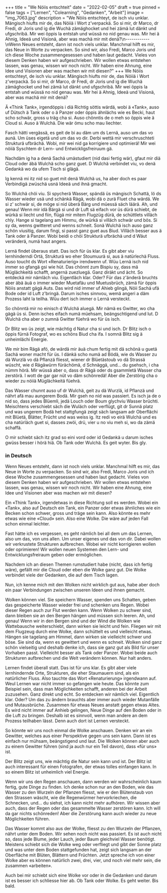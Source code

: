 +++
title = "We Nöiis entschteit"
date = "2022-02-05"
draft = true
pinned = false
tags = ["Lernen", "Colearning", "Gedanken", "Arbeit"]
image = "img_7063.jpg"
description = "We Nöiis entschteyt, de isch viu unklar. Mängisch hiufts mir de, das Nöiiä i Wort z'verpackä. So si mir, dr Marco, dr Fredi, dr Joris und ig die Wuchä zämäghocket und hei zämä lut dänkt und ufgschribä. Mir wei öppis la entstah und wüssä no nid genau was. Mir hei ä Ahnig, Ideeä und Visionä, aber was machä mir mit denä?\n------------\nWenn Neues entsteht, dann ist noch viels unklar. Manchmal hilft es mir, das Neue in Worte zu verpacken. So sind wir, also Fredi, Marco Joris und ich diese Woche zusammengesessen und haben laut gedacht. Vieles von diesem Denken haben wir aufgeschrieben. Wir wollen etwas entstehen lassen, was genau, wissen wir noch nicht. Wir haben eine Ahnung, eine Idee und Visionen aber was machen wir mit diesen?"
+++
We Nöiis entschteyt, de isch viu unklar. Mängisch hiufts mir de, das Nöiiä i Wort z'verpackä. So si mir, dr Marco, dr Fredi, dr Joris und ig die Wuchä zämäghocket und hei zämä lut dänkt und ufgschribä. Mir wei öppis la entstah und wüssä no nid genau was. Mir hei ä Ahnig, Ideeä und Visionä, aber was machä mir mit denä? 

Ä «Think Tank», irgendöppis i diä Richtig söttis wärdä, wobi ä «Tank», auso uf Dütsch ä Tank oder o ä Panzer oder öppis ähnlächs wie es Becki, haut scho schwär, gross u träg cha si. Auso chönntis de o meh so öppis wie ä Cloud si. Auso ä Wulchä. Die wär ömu scho mau liechter. 

Fasch hätti vergässä, es geit de bi au däm um ds Lernä, auso um das vo aunä. Um üses eigetä und um das vo dir. Derbi wettä mir verschruschteti Strukturä ufbrächä. Wobi, mir wei nid ga korrigiere und optimierä! Mir wei nöiiä Syschtem dr Lern- und Entwickligsfreiruum gä. 

Nachdäm ig ha a denä Sachä umästudiert (nid dasi fertig wär), gfaut mir diä Cloud oder äbä Wulchä scho ganz guet. D Wulchä verbindet viu, vo denä Gedankä wo da ufem Tisch si glägä. 

Ig kennä mi itz nid so guet mit denä Wulchä us, ha aber doch es paar Verbindigä zwüschä usnä Ideeä und ihnä gmacht. 

So Wulchä chöi viu. Si spycherä Wasser, spändä üs mängisch Schattä, lö ds Wasser wieder usä und schänkä Rägä, wobi dä o zurä Fluet cha wärdä. We si z' schwär si, de möge si nid überä Bärg und müessä säch läärä. Ah, und genau! Wenn mir idä Bärgä si und dr Luft sä eifach vor üs dürä schiebt, de würkä si liecht und fiin, flügä mir mitem Flugzüg dürä, de schüttlets villäch chly. Hange si tagelang am Himmu, de würkä si villäch schwär und bös. Si sy da, wenns gwitteret und wenns schneit. Sonä Wulchä isch auso ganz schön viusitig, darum fingi, si passt ganz guet aus Biud. Villäch besser aus ä Tank oder ä Panzer. Wobi beidi o chöi Strukturä ufbrächä und d Wäut veränderä, numä haut angers. 

Lernä findet überaus statt. Das isch für üs klar. Es gibt aber viu lernhinderndi Ortä, Strukturä wo eher Stoumuurä si, aus ä natürlechä Fluss. Auso toucht ds Wort «Renaturierig» irendwenn uf. Wüu Lernä isch nid immer so gfangä gsi wie hüt. Das chönnt zum Bispiu sy, dass mä Müglächkeitä schafft, angernä zuezluegä. Ganz diräkt und ächt. So entdeckä mir nämläch viu. Eigentläch klar. Oder? Für das z'änderä bruchts aber äbä äuä o immer wieder Muetafäu und Muetusbrüch, zämä für öppis Nöiis anstatt gägä Auts. Das wird nid immer uf Ahieb glingä, Nöii Sachä ufä Bode oder id Luft z'bringä. Darum isches sinnvou, wemä angeri a däm Prozess laht la teilha. Wüu dert isch immer o Lernä versteckt. 

So chönntä mir no einisch d Wulchä aluegä. Mir nämä es Gwitter, wo cha gägä üs si. Denn isches eifach numä müehsam, beängschtigend und lut. D Wulchä cha aber o zumnä Gwitter füehrä wo für üs isch. 

Dr Blitz wo üs zeigt, wie mächtig d Natur cha si und isch. Dr Blitz isch o öppis fürnä Fotograf, wo es schöns Biud cha ifa. I somnä Blitz sig ä unheimlächi Energie. 

We mir bim Rägä afö, de wärdä mir äuä chum fertig mit dä schönä u guetä Sachä woner macht für üs. I dänkä scho numä ad Bödä, wie ds Wasser zu dä Wurzlä vo dä Pflanzä fliesst, wiener dr Blüetästoub vo dä Strassä wüscht, wie d Rägäwürm fürächömä, d Schnäggä, und... du gsehsch, i cha nümm hörä. Mir wüssä aber o, dass dr Rägä oder ds gsammletä Wasser cha zerstörä. I wott de gar gar nüt vo däm schönredä! Aber die Zerstörig cha o wieder zu nöiiä Müglächkeitä füehrä.

Das Wasser chunnt auso uf dr Wulchä, geit zu dä Wurzlä, id Pflanzä und nährt afä mau aungerem Bodä. Mir gseh no nid was passiert.  Es isch ja de o nid so, dass jedes Blüemli, jedä Louch oder Boum glychviu Wasser brüchti. Meischtens verschiebt säch die Wuläch oder verflügt, git dr Sunnä platz und was ungerem Bodä het stattgfungä zeigt säch langsam adr Oberflächi mit Blüetä, Blätter, Frücht und was weiss ig. Itz redi vo eirä Wulchä und es cha natürläch guet si, dasses zwöi, drü, vier u no viu meh si, wo da zämä schaffä. 

O mir schiebt säch itz grad so eini vord oder id Gedankä u darum isches gwüss besser i hörä hiä. Ob Tank oder Wulchä. Es geit wyter. Bis gly. 

### **in Deutsch**

Wenn Neues entsteht, dann ist noch viels unklar. Manchmal hilft es mir, das Neue in Worte zu verpacken. So sind wir, also Fredi, Marco Joris und ich diese Woche zusammengesessen und haben laut gedacht. Vieles von diesem Denken haben wir aufgeschrieben. Wir wollen etwas entstehen lassen, was genau, wissen wir noch nicht. Wir haben eine Ahnung, eine Idee und Visionen aber was machen wir mit diesen?

Ein «Think Tank», irgendetwas in diese Richtung soll es werden. Wobei ein «Tank», also auf Deutsch ein Tank, ein Panzer oder etwas ähnliches wie ein Becken schon schwer, gross und träge sein kann. Also könnte es mehr etwas wie eine «Cloud» sein. Also eine Wolke. Die wäre auf jeden Fall schon einmal leichter. 

Fast hätte ich es vergessen, es geht nämlich bei all dem um das Lernen, also um das, von uns allen. Um unser eigenes und das von dir. Dabei wollen wir verkrustete Strukturen aufbrechen. Wobei wir nicht korrigieren wollen oder oprimieren! Wir wollen neuen Systemen den Lern- und Entwicklungsfreiraum geben oder ermöglichen. 

Nachdem ich an diesen Themen rumstudiert habe (nicht, dass ich fertig wäre), gefällt mir die Cloud oder eben die Wolke ganz gut. Die Wolke verbindet viele der Gedanken, die auf dem Tisch lagen. 

Nun, ich kenne mich mit den Wolken nicht wirklich gut aus, habe aber doch ein paar Verbindungen zwischen unseren Ideen und ihnen gemacht. 

Wolken können viel. Sie speichern Wasser, spenden uns Schatten, geben das gespeicherte Wasser wieder frei und schenken uns Regen. Wobei dieser Regen auch zur Flut werden kann. Wenn Wolken zu schwer sind, dann bleiben sie an den Bergen hängen und müssen sich leeren. Ah, und genau! Wenn wir in den Bergen sind und der Wind die Wolken wie Wattebausche weiterschiebt, dann wirken sie leicht und fein. Fliegen wir mit dem Flugzeug durch eine Wolke, dann schüttelt es und vielleicht etwas. Hängen sie tagelang am Himmel, dann wirken sie vielleicht schwer und böse. Sie sind da, wenn es gewittert und wenn es schneit. Wolken sind ganz schön vielseitig und deshalb denke ich, dass sie ganz gut als Bild für unser Vorhaben passt. Vielleicht besser als Tank oder Panzer. Wobei beide auch Strukturen aufbrechen und die Welt verändern können. Nur halt anders. 

Lernen findet überall statt. Das ist für uns klar. Es gibt aber viele lernhindernde Orte, Strukturen, die eher Staumauern sind, als ein natürlicher Fluss. Also tauchte das Wort «Renaturierung» irgendwann auf. Weul Lernen war nicht immer so gefangen wie heute. Das könnte zum Beispiel sein, dass man Möglichkeiten schafft, anderen bei der Arbeit zuzusehen. Ganz direkt und echt. So entdecken wir nämlich viel. Eigentlich klar. Oder? Um das zu ändern brauchts aber immer auch wieder Mutanfälle und Mutausbrüche. Zusammen für etwas Neues anstatt gegen etwas Altes. Es wird nicht immer auf Anhieb gelingen, Neue Dinge auf den Boden oder in die Luft zu bringen. Deshalb ist es sinnvoll, wenn man andere an dem Prozess teilhaben lässt. Denn auch dort ist Lernen versteckt. 

So könnte wir uns noch einmal die Wolke anschauen. Denken wir an ein Gewitter, welches aus einer Perspektive gegen uns sein kann. Dann ist es einfach nur mühsam, beängstigend und laut. Die Wolken können aber auch zu einem Gewitter führen (sind ja auch nur ein Teil davon), dass «für uns» ist.

Der Blitz zeigt uns, wie mächtig die Natur sein kann und ist. Der Blitz ist auch interessant für einen Fotografen, der etwas tolles einfangen kann. In so einem Blitz ist unheimlich viel Energie. 

Wenn wir uns den Regen anschauen, dann werden wir wahrscheinlich kaum fertig, gute Dinge zu finden. Ich denke schon nur an den Boden, wie das Wasser zu den Wurzeln der Pflanzen fliesst, wie er den Blütenstaub von den Strassen wäscht, wie die Regenwürmer hervorkriechen, die Schnecken, und... du siehst, ich kann nicht mehr aufhören. Wir wissen aber auch, dass der Regen oder das gesammelte Wasser zerstören kann. Ich will da gar nichts schönreden! Aber die Zerstörung kann auch wieder zu neue Möglichkeiten führen. 

Das Wasser kommt also aus der Wolke, fliesst zu den Wurzeln der Pflanzen, nährt unter dem Boden. Wir sehen noch nicht was passiert. Es ist auch nicht so, dass jede Blume, jeder Lauch, jeder Baum gleichviel Wasser benötigt. Meistens schiebt sich die Wolke weg oder verfliegt und gibt der Sonne platz und was unter dem Boden stattgefunden hat, zeigt sich langsam an der Oberfläche mit Blüten, Blättern und Früchten. Jetzt spreche ich von einer Wolke aber es können natürlich zwei, drei, vier, und noch viel mehr sein, die zusammen «arbeiten».

Auch bei mir schiebt sich eine Wolke vor oder in die Gedanken und darum ist es besser ich schliesse hier ab. Ob Tank oder Wolke. Es geht weiter. Bis bald.